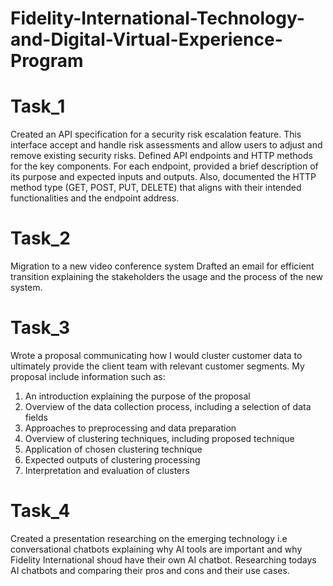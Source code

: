 # Fidelity-International-Technology-and-Digital-Virtual-Experience-Program

# Task_1
Created an API specification for a security risk escalation feature. This interface accept and handle risk assessments and allow users 
to adjust and remove existing security risks. Defined API endpoints and HTTP methods for the key components. For each endpoint, 
provided a brief description of its purpose and expected inputs and outputs. Also, documented the HTTP method type (GET, POST, PUT, DELETE) 
that aligns with their intended functionalities and the endpoint address.

# Task_2
Migration to a new video conference system
Drafted an email for efficient transition explaining the stakeholders the usage and the process of the new system.

# Task_3
Wrote a proposal communicating how I would cluster customer data to ultimately provide the client team with relevant customer segments. 
My proposal include information such as:
1. An introduction explaining the purpose of the proposal
2. Overview of the data collection process, including a selection of data fields
3. Approaches to preprocessing and data preparation
4. Overview of clustering techniques, including proposed technique
5. Application of chosen clustering technique
6. Expected outputs of clustering processing
7. Interpretation and evaluation of clusters

# Task_4
Created a presentation researching on the emerging technology i.e conversational chatbots explaining why AI tools are important and 
why Fidelity International shoud have their own AI chatbot. Researching todays AI chatbots and comparing their pros and cons and their use cases.
